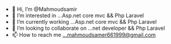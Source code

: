 - 👋 Hi, I’m @Mahmoudsamir
- 👀 I’m interested in ...Asp.net core mvc && Php Laravel
- 🌱 I’m currently working ...Asp.net core mvc  && Php Laravel
- 💞️ I’m looking to collaborate on ...net developer && Php Laravel 
- 📫 How to reach me ...mahmoudsamer661999@gmail.com

<!---
Mahmoudsamir66/Mahmoudsamir66 is a ✨ special ✨ repository because its `README.md` (this file) appears on your GitHub profile.
You can click the Preview link to take a look at your changes.
--->
